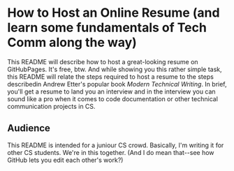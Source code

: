 # How to Host an Online Resume (and learn some fundamentals of Tech Comm along the way)
This README will describe how to host a great-looking resume on GitHubPages. It's free, btw. And while showing you this rather simple task, this README will relate the steps required to host a resume to the steps describedin Andrew Etter's popular book _Modern Technical Writing_. In brief, you'll get a resume to land you an interview and in the interview you can sound like a pro when it comes to code documentation or other technical communication projects in CS. 

## Audience
This README is intended for a juniour CS crowd. Basically, I'm writing it for other CS students. We're in this together. (And I do mean that--see how GitHub lets you edit each other's work?)
